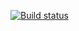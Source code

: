 [![Build status](https://ci.appveyor.com/api/projects/status/c58ro74najc7dsc3/branch/master?svg=true)](https://ci.appveyor.com/project/aleksol86/patternstaskone/branch/master)